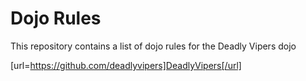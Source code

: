 Dojo Rules
==========

This repository contains a list of dojo rules for the Deadly Vipers dojo

[url=https://github.com/deadlyvipers]DeadlyVipers[/url]
